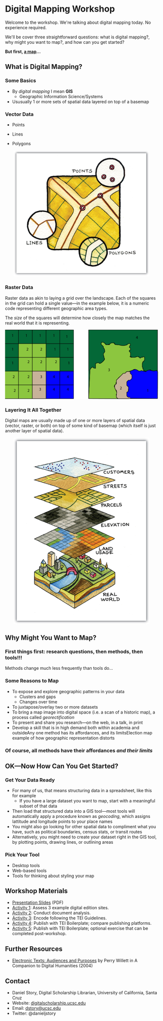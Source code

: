 # Digital Mapping Workshop

Welcome to the workshop. We're talking about digital mapping today. No experience required.

We'll be cover three straightforward questions: what is digital mapping?, why might you want to map?, and how can you get started?

**But first, [a map](https://djstory.carto.com/builder/9559767b-a51c-4582-8822-e2e6c55101fe/embed)...**



## What is Digital Mapping?

### Some Basics

* By *digital mapping* I mean **GIS**
  * Geographic Information Science/Systems
* Ususually 1 or more sets of spatial data layered on top of a basemap



### Vector Data

* Points

* Lines

* Polygons

  

<p align="center">
<img src="images/points-lines-polygons.jpg" width="450">
</p>



### Raster Data

Raster data as akin to laying a grid over the landscape. Each of the squares in the grid can hold a single value—in the example below, it is a numeric code representing different geographic area types.

The *size* of the squares will determine how closely the map matches the real world that it is representing.



<p align="center">
<img src="images/raster.png" width="600">
</p>



### Layering It All Together

Digital maps are usually made up of one or more layers of spatial data (vector, raster, or both) on top of some kind of basemap (which itself is just another layer of spatial data).



<p align="center">
<img src="images/layers.jpg" width="450">
</p>



## Why Might You Want to Map?

### First things first: research questions, then methods, then tools!!!

Methods change much less frequently than tools do...



### Some Reasons to Map

* To expose and explore geographic patterns in your data
  * Clusters and gaps
  * Changes over time
* To juxtapose/overlay two or more datasets
* To bring a map image into digital space (i.e. a scan of a historic map), a process called *georectification*
* To present and share you research—on the web, in a talk, in print
* Develop a skill that is in high demand both within academia and outsideAny one method has its affordances, and its limitsElection map example of how geographic representation distorts



### Of course, all methods have their affordances *and their limits*





## OK—Now How Can You Get Started?



### Get Your Data Ready

* For many of us, that means structuring data in a spreadsheet, like this for example
  * If you have a large dataset you want to map, start with a meaningful subset of that data
* Then load that structured data into a GIS tool—most tools will automatically apply a procedure known as *geocoding*, which assigns lattitude and longitude points to your place names
* You might also go looking for other spatial data to compliment what you have, such as political boundaries, census stats, or transit routes
* Alternatively, you might need to create your dataset right in the GIS tool, by plotting points, drawing lines, or outlining areas



### Pick Your Tool

* Desktop tools
* Web-based tools
* Tools for thinking about styling your map



## Workshop Materials

* [Presentation Slides](https://iu.box.com/s/bvbdsjqmx4cdcip320upvzp0i44ykth9) (PDF)
* [Activity 1](activity1.md): Assess 3 example digital edition sites.
* [Activity 2](activity2.md): Conduct document analysis.
* [Activity 3](activity3.md): Encode following the TEI Guidelines.
* [Activity 4](activity4.md): Publish with TEI Boilerplate; compare publishing platforms. 
* [Activity 5](activity5.md): Publish with TEI Boilerplate; optional exercise that can be completed post-workshop. 



## Further Resources

- [Electronic Texts: Audiences and Purposes](http://www.digitalhumanities.org/companion/view?docId=blackwell/9781405103213/9781405103213.xml&chunk.id=ss1-3-6&toc.depth=1&toc.id=ss1-3-6&brand=9781405103213_brand) by Perry Willett in A Companion to Digital Humanities (2004)

## 



## Contact

* Daniel Story, Digital Scholarship Librarian, University of California, Santa Cruz
* Website: [digitalscholarship.ucsc.edu](http://digitalscholarship.ucsc.edu)
* Email: [dstory@ucsc.edu](mailto:dstory@ucsc.edu) 
* Twitter: @danieljstory
